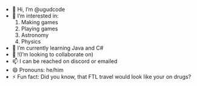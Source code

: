 - 👋 Hi, I’m @ugudcode
- 👀 I’m interested in:
  1. Making games
  2. Playing games
  3. Astronomy
  4. Physics      
- 🌱 I’m currently learning Java and C#
- 💞️ !(I’m looking to collaborate on)
- 📫 I can be reached on discord or emailed 
- 😄 Pronouns: he/him
- ⚡ Fun fact: Did you know, that FTL travel would look like your on drugs?

<!---
ugudcode/ugudcode is a ✨ special ✨ repository because its `README.md` (this file) appears on your GitHub profile.
You can click the Preview link to take a look at your changes.
--->

